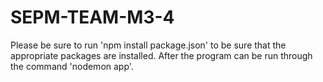 # SEPM-TEAM-M3-4

Please be sure to run 'npm install package.json' to be sure that the appropriate packages are installed.
After the program can be run through the command 'nodemon app'. 
